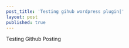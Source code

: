 ```yaml
---
post_title: 'Testing gihub wordpress plugin|'
layout: post
published: true
---
```

Testing Github Posting
